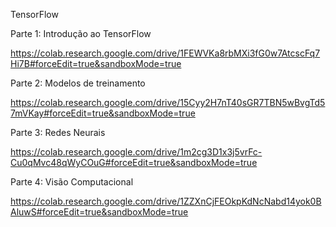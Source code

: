 TensorFlow

Parte 1: Introdução ao TensorFlow

https://colab.research.google.com/drive/1FEWVKa8rbMXi3fG0w7AtcscFq7Hi7B#forceEdit=true&sandboxMode=true

Parte 2: Modelos de treinamento

https://colab.research.google.com/drive/15Cyy2H7nT40sGR7TBN5wBvgTd57mVKay#forceEdit=true&sandboxMode=true

Parte 3: Redes Neurais

https://colab.research.google.com/drive/1m2cg3D1x3j5vrFc-Cu0qMvc48qWyCOuG#forceEdit=true&sandboxMode=true

Parte 4: Visão Computacional

https://colab.research.google.com/drive/1ZZXnCjFEOkpKdNcNabd14yok0BAluwS#forceEdit=true&sandboxMode=true
